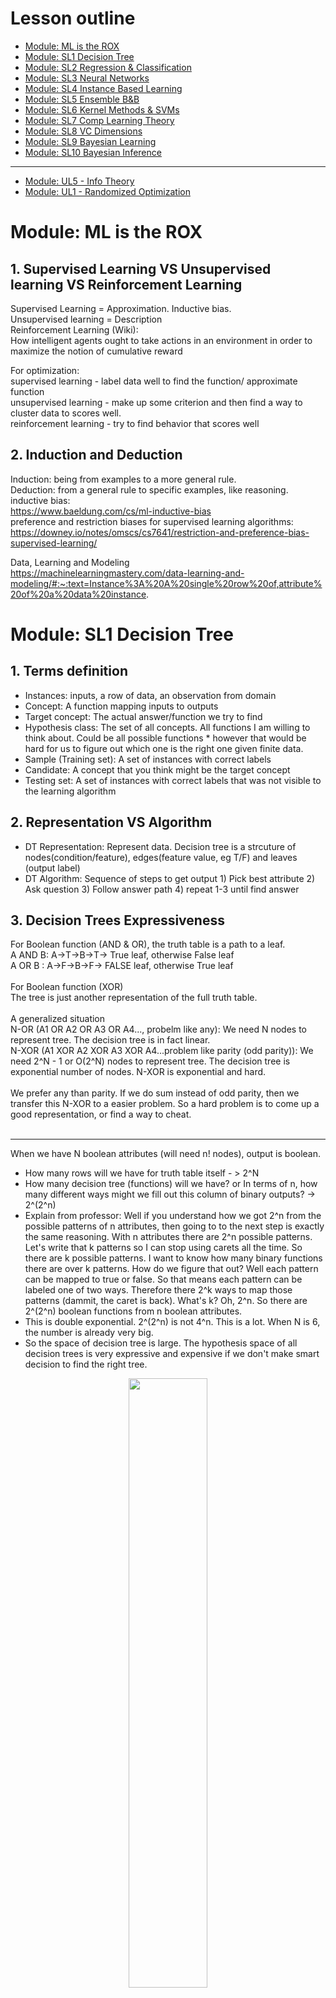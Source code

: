# Lesson outline
- [Module: ML is the ROX](#1)
- [Module: SL1  Decision Tree](#2)
- [Module: SL2  Regression & Classification](#3)
- [Module: SL3  Neural Networks](#4)
- [Module: SL4  Instance Based Learning](#5)
- [Module: SL5  Ensemble B&B](#6)
- [Module: SL6  Kernel Methods & SVMs](#7)
- [Module: SL7  Comp Learning Theory](#8)
- [Module: SL8  VC Dimensions](#9)
- [Module: SL9  Bayesian Learning](#10)
- [Module: SL10 Bayesian Inference](#11)
- ----------------------------------------------
- [Module: UL5 - Info Theory](#12)
- [Module: UL1 - Randomized Optimization](#13)


 
<h1 id="1">Module: ML is the ROX</h1>

## 1. Supervised Learning VS Unsupervised learning VS Reinforcement Learning
Supervised Learning = Approximation. Inductive bias.<br />
Unsupervised learning = Description<br />
Reinforcement Learning (Wiki): <br />
How intelligent agents ought to take actions in an environment in order to maximize the notion of cumulative reward<br />

For optimization:<br />
supervised learning - label data well to find the function/ approximate function<br />
unsupervised learning - make up some criterion and then find a way to cluster data to scores well.<br />
reinforcement learning - try to find behavior that scores well<br />

## 2. Induction and Deduction
Induction: being from examples to a more general rule.<br />
Deduction: from a general rule to specific examples, like reasoning.<br />
inductive bias: <br />
https://www.baeldung.com/cs/ml-inductive-bias<br />
preference and restriction biases for supervised learning algorithms:<br />
https://downey.io/notes/omscs/cs7641/restriction-and-preference-bias-supervised-learning/<br />

Data, Learning and Modeling<br />
https://machinelearningmastery.com/data-learning-and-modeling/#:~:text=Instance%3A%20A%20single%20row%20of,attribute%20of%20a%20data%20instance.


<h1 id="2">Module: SL1 Decision Tree</h1>

## 1. Terms definition
 * Instances: inputs, a row of data, an observation from domain <br />
 * Concept: A function mapping inputs to outputs<br />
 * Target concept: The actual answer/function we try to find<br />
 * Hypothesis class: The set of all concepts. All functions I am willing to think about. Could be all possible functions  * however that would be hard for us to figure out which one is the right one given finite data.<br />
 * Sample (Training set): A set of instances with correct labels<br />
 * Candidate: A concept that you think might be the target concept<br />
 * Testing set: A set of instances with correct labels that was not visible to the learning algorithm<br />

## 2. Representation VS Algorithm
 * DT Representation: Represent data. Decision tree is a strcuture of nodes(condition/feature), edges(feature value, eg T/F) and leaves (output label)<br/>
 * DT Algorithm: Sequence of steps to get output 1) Pick best attribute 2) Ask question 3) Follow answer path 4) repeat 1-3 until find answer<br/>

## 3. Decision Trees Expressiveness
For Boolean function (AND & OR), the truth table is a path to a leaf.<br/>
A AND B: A->T->B->T-> True leaf, otherwise False leaf<br/>
A OR B : A->F->B->F-> FALSE leaf, otherwise True leaf<br/>
<br />
For Boolean function (XOR)<br/>
The tree is just another representation of the full truth table. <br/>
<br/>
A generalized situation<br />
N-OR (A1 OR A2 OR A3 OR A4..., probelm like any): We need N nodes to represent tree. The decision tree is in fact linear.<br />
N-XOR  (A1 XOR A2 XOR A3 XOR A4...problem like parity (odd parity)): We need 2^N - 1 or O(2^N) nodes to represent tree. The decision tree is exponential number of nodes. N-XOR is exponential and hard.<br />
<br />
We prefer any than parity. If we do sum instead of odd parity, then we transfer this N-XOR to a easier problem. So a hard problem is to come up a good representation, or find a way to cheat.<br />
<br />
- - - -
When we have N boolean attributes (will need n! nodes), output is boolean. <br />
 * How many rows will we have for truth table itself - > 2^N<br />
 * How many decision tree (functions) will we have? or In terms of n, how many different ways might we fill out this column of binary outputs? -> 2^(2^n) <br />
 * Explain from professor: Well if you understand how we got 2^n from the possible patterns of n attributes, then going to to the next step is exactly the same reasoning. With n attributes there are 2^n possible patterns. Let's write that k patterns so I can stop using carets all the time. So there are k possible patterns. I want to know how many binary functions there are over k patterns.  How do we figure that out? Well each pattern can be mapped to true or false. So that means each pattern can be labeled one of two ways. Therefore there 2^k ways to map those patterns (dammit, the caret is back). What's k? Oh, 2^n. So there are 2^(2^n) boolean functions from n boolean attributes.<br />
 * This is double exponential. 2^(2^n) is not 4^n. This is a lot. When N is 6, the number is already very big.<br />
 * So the space of decision tree is large. The hypothesis space of all decision trees is very expressive and expensive if we don't make smart decision to find the right tree.

<p align="center" width="100%">
    <img width="50%" src="https://github.com/audrey617/Notes/blob/main/ML/images/1.JPG?raw=true">
</p>

### 4. ID3 (Top down, greedy approach, returns optimal decision tree, prefer shorter tree than long tree)
The leaves contrains a mixture of T and F are impure. The leaves only contain T or F are pure. To select node, compare options, we prefer the option provides more pure leaves. To quantify the impurity of leaves, we use Gini impurity (G= ∑ p(i)∗(1−p(i)). A Gini Impurity of 0 is the lowest and best possible impurity), entropy or Information gain. <br/> 
<br/> 
Best selection of ID3 is based on **largest Information gain or smallest entropy**<br />
IG = H(S) - H(S|A). H(S|A) is uncertainty(entropy) after splitting set S  on attribute A.<br />
https://en.wikipedia.org/wiki/ID3_algorithm  & StatQuest 

<p align="center" width="100%">
    <img width="30%" src="https://github.com/audrey617/Notes/blob/main/ML/images/3.JPG?raw=true">
</p>
<p align="center" width="100%">
    <img width="60%" src="https://github.com/audrey617/Notes/blob/main/ML/images/4.JPG?raw=true">
</p>

```
ID3 (Examples, Target_Attribute, Attributes)
    Create a root node for the tree
    If all examples are positive, Return the single-node tree Root, with label = +.
    If all examples are negative, Return the single-node tree Root, with label = -.
    If number of predicting attributes is empty, then Return the single node tree Root,
    with label = most common value of the target attribute in the examples.
    Otherwise Begin
        A ← The Attribute that best classifies examples.
        Decision Tree attribute for Root = A.
        For each possible value, vi, of A,
            Add a new tree branch below Root, corresponding to the test A = vi.
            Let Examples(vi) be the subset of examples that have the value vi for A
            If Examples(vi) is empty
                Then below this new branch add a leaf node with label = most common target value in the examples
            Else below this new branch add the subtree ID3 (Examples(vi), Target_Attribute, Attributes – {A})
    End
    Return Root
```

### 5. ID3 Bias (Inductive Bias)
Restriction Bias: hypothesis set space H. <br/>
Reference Bias: subset of hypothesis (n belongs to H). Short or long, how to split(gini or entropy), which tree to prefer (accuracy? precision?)<br/>

### 5. Other considerations(Continuous Attributes, Repeat attribute, When to stop, regression tree)
**Continuous Attributes**: split attribute range into equal intervals<br/>
**Repeat attribute along a path in a tree**: NO for discrete attributes But YES for continuous attributes since we can ask different question on the same attribute. eg, ask age attribute "is it above 30", then ask "is it above 15" makes sense.<br/> 
**When to stop**: <br/> 
1.Everything is cliassified correctly <br/> 
2.No more attributes <br/> 
3.overfitting happens: <br/> 
1) cross-validation,<br/>
2) validation curve& learning curve,<br/>
3) pre-pruning or post-pruning. post-pruning: Cost complexity pruning, essentially, pruning recursively finds the node with the “weakest link.” The weakest link is characterized by an effective alpha, where the nodes with the smallest effective alpha are pruned first. cost complexity measure/tree score = Training error + a * T (number of leaf nodes).  The a * T is the tree complexity penalty. a is the tuning value. We picked the sub tree with lowest tree score. a = 0, original full tree <br/> 
4) Don't violate Occam's razor: entities should not be multiplied beyond necessity<br/> 
<br/> 

**Regression Tree**<br/> 
In a regression tree, each leaf represents a numeric value. In contrast, classification tree has either true or false in leaves or the leaves are discrete categories.<br/> 
To pick one feature's best threshold to split data into two groups, we try to find the threshold with the smallest sum of squared residuals.<br/> 
To build a tree, From root, we have each feature pick its best threshold, which becomes a candidate for the node. We compare each candidate's SSRs, and then pick the candidate with the lowest value for root. We grow the tree in this way<br/> 
<br/> 
What to do for splitting: Need continuous outputs. Information gain is not available since it cannot measure information on continuous values well and won't generalize well. But we can visualize how bad a prediction is by looking at the distance between the observation and predicted values. This distance is residual. And we can use the residuals to quantify the quality of these predictions. To evaluate the prediction of the threshold selection, we add the squared residuals of each sample as the sum of squared residuals. Measure errors/mixedup things can also use variance. Gain ratio is also one option. <br/> 
What to do for leaves:  Average, local linear fit.<br/> 



<h1 id="3">Module: SL2 Regression & Classification</h1>
Regression: falling back to mean <br/> 
Linear Regression (Traditional Statistic):  <br/> 
1) Use least-sqaures to fit a line to data  <br/> 
2) Calculate R^2(coefficient of determination, (SS(mean)-SS(fit))/SS(mean)) which describes how well the regression predictions approximate the real data points   <br/> 
3) Calculate a p-value for R^2. Imagine the data only has two observations, R^2 will be 100% as long as you draw a striaight line. We need more information to determine if the R^2 is statistically significant or reliable. This is p-value. The p-value for R^2 comes from F=((SS(mean)-SS(fit))/degree of freedom pfit-pmean)/(SS(fit)/degree of freedom n-pfit). The p-value is number of extreme values divided by all values <br/>
4) https://en.wikipedia.org/wiki/Regression_analysis <br/>

### 1. Errors
Our goal is to find the values of θ(coefficient) that minimize the above sum of squared errors (Mean Sqaure error. MSE). One of the common approach is to use calculus. Another approach is where the gradient descent algorithm comes in handy. Also notice, how easy it is to take a derivative of this error function. So take a good look at the gradient descent algorithm document and come back here to find the linear equation that fits our data.<br/>

### 2. Polynomial Regression
General linear model. Detail see wiki link. Get weight/coefficient <br/> 

$$ W = (X^TX)^{-1}X^TY $$  

### 3. Model Selection & overfitting/underfitting Cross Validation
The goal of Machine Learning is "Generalization". One meaning of "fold": "consisting of so many parts or facets." So, n-fold cross validation means the data is in n parts. - Michael Littman <br/>
Overfitting, underfitting - learning curve & validation curve <br/> 
https://scikit-learn.org/stable/modules/cross_validation.html <br/> 
https://en.wikipedia.org/wiki/Cross-validation_(statistics) <br/> 

### 4. Input Spaces
Scalar continuous input  <br/> 
vector continuous input  <br/> 
discrete input, Scalar or vector<br/> 

<h1 id="4">Module: SL3 Neural Networks</h1>

### 1. Perceptron

A perceptron is a linear function (equal to threshold), and it computes hyperplanes.<br/> 

**Perceptron units expressions of boolean** <br/> 
If we focus on X1 ∈ {0,1} and X2 ∈ {0,1}. What W1,W2 and θ can be?<br/> 
AND: 1/2, 1/2, 3/4<br/> 
OR: 1/2, 1/2, 1/4<br/> 
NOT for X1: W1 = -1, θ = 0<br/> 
XOR: requires 2 perceptrons<br/> 
<p align="center" width="100%">
    <img width="50%" src="https://github.com/audrey617/Notes/blob/main/ML/images/5.JPG?raw=true">
</p>

**Perceptron Training** <br/> 
Given examples, find weights that map inputs to outputs. Two different rules are developed. One is Perceptron rule (use threshold output) and the other is gradient descent/delta rule (use unthreshold values)<br/> 

<strong>Perceptron Training: Perceptron rule. Δw_i = α * (y - ŷ)*x_i. Finite convergency for linear separability</strong><br/> 
https://en.wikipedia.org/wiki/Perceptron See learning algorithm part for details.<br/> 
The idea is to add weights when y=1 and ŷ = 0 and to reduce weights when y=0 and ŷ = 1. Learning rate is used to control the weight change speed so as to avoid overshooting. If the data is linearly separable, the perceptron will find the seperate line in finite iterations. However, whether a data is linearly separable is usualy unknown. So we use threshold to stop loop: repeated until the iteration error is less than a user-specified error threshold. (If it is known this dataset is linear seperatable, we could set the error to 0. But maybe not ideal to do so), or a predetermined number of iterations have been completed then stop.
<br/> 
<p align="center" width="100%">
    <img width="50%" src="https://github.com/audrey617/Notes/blob/main/ML/images/6.JPG?raw=true">
</p>

<strong>Perceptron Training: Gradient descent. Δw_i = α * (y - a)*x_i. More robust for non-linear. Local optimum if not convex</strong><br/> 
<p align="center" width="100%">
    <img width="80%" src="https://github.com/audrey617/Notes/blob/main/ML/images/7.JPG?raw=true">
</p>

```
Take the derivative of the Loss function for each parameter in it
Pick random values for parameters
while(stepsize very small or reach max number of steps){
    Plug the parameter values in to the derivatives (Gradient) 
    Calculate the step size. stepsize = slope * learning rate
    Calculate new parameters. New parameter = old parameter - step size 
}
```
<br/> 

### 2. Sigmoid (S-like, Differentiable threshold)
Similarity between the above two functions begs the question, why didn’t we just use calculus on the thresholded ŷ? The simple answer is that the function ŷ is not differentiable (https://en.wikipedia.org/wiki/Differentiable_function) <br/> 
How differentiable? sigmoid is one option. Perceptron is a "hard" version of sigmoid function. When a-> -inf, sigmoid(a)->0, when a->+inf, sigmoid(a)->1 <br/>
From George Kudrayvtsev student note<br/>
<p align="center" width="100%">
    <img width="80%" src="https://github.com/audrey617/Notes/blob/main/ML/images/8_a.JPG?raw=true">
</p>


Regarding activation functions in NN <br/>
https://towardsdatascience.com/activation-functions-neural-networks-1cbd9f8d91d6 <br/>
<p align="center" width="100%">
    <img width="80%" src="https://github.com/audrey617/Notes/blob/main/ML/images/activation_function_cheatsheet.png?raw=true">
</p>

### 3. Neural Network
**Sketch** <br/> 
When activation function is differentiable like sigmoid, then mapping from input to output will be differentiable in terms of weights, which means we can figure out how any given weight change in the network changes the mapping from inputs to outputs. This leads to backpropagation (information flows from input to output and error flows backward from output to input. This tells you how to compute derivatives)<br/> 
Backpropagation: the error of the network propogates to adjust each unit’s weight individually.<br/> 
We don't have guarantee of convergency in finite time. No hard thresholding<br/>
It could be stuck in local optimal<br/>

**Optimizing Weights** <br/> 
Gradient descent can get stuck in local optima and not necessarily result in the best global approximation of the function in question. Besides gradient descent, other methods to train NN <br/>
1) Momentum: allows gradient descent to “gain speed” if it’s descending down steep areas in the function <br/>
2) Higher order derivatives: look at combinations of weight changes to try to grasp the bigger picture of how the function is changing <br/>
3) Randomized optimization<br/>
4) Penalizing complexity: the idea of penalizing “complexity” so that the network avoids overfitting with too many nodes or too many layer or too large magnitude of weights <br/>


**Restriction Bias** <br/>
Restriction bias tells you something about the representational power of whatever data structure you use, in this case, the network of neurons. And it tells you the set of hypotheses that you are willing to consider. It is the representation's ability to consider hypotheses <br/>
<br/>
What restriction we are putting? Perception can only work with linear data or half spaces, but NN restriction bias is not much restricted if using sigmoids. NN can model many types of functions: <br/>
1) Boolean: Network of threshold-like unit
2) Continuous Functions (a function with no jump or discontinuities): represented with a single hidden layer with enough hidden units. Each hidden unit can worry about one little patch of the function that it needs to model. The patch got set in the hidden layer and in the output layer they get stitched together.
3) Arbitrary: Anything, even continuous has discontinuities. The solution is to add hidden layers. With multiple hidden layers, it works<br/>

NN has low restriction bias but high probability of overfitting due to model complexity and excessive trainig. To avoid that, we restrict to a bounded number of hidden layers with bounded number of units and stop training when weights are too large . The number can be decided using cross validation. Error on the training set drops as we increase iteration but will cause overfit in the end <br/>


**Preference Bias** <br/>
Preference bias describe which hypotheses from the restricted space are preferred. Give two representation, Why would you prefer one over the other. <br/>
How do initial the weights: small random values. random help avoid local minima; small help avoid overfitting (too large magnitude of weights->overfitting); small and random has low complexity -> Meet Occam's razor (Don't make something more complex unless you are getting better error; if two things have similar error, pick simpler one for generalization)<br/>


### 4.Neural Network From StatQuest
**Part1: Inside BlackBox** <br/>
A neural network consists of Nodes and connection between the nodes. The numbers along each connection represent parameter values (weights and biases) that were estimated when this NN was fit to the data. It starts out with unknown values that are estimated when we fit NN to a datase using Backpropagation. Usually a neural network has more than one input/output node and different layers of nodes between input and output nodes. The layers of nodes between the input and output nodes are called hidden layers. When you build a neural network, one of the first thing you do is decide how many hidden layers you want, and how many nodes go into each hidden layer. The hidden layer nodes contains activation functions/curved bent lines. The previous layer node output with the (weights * x + biases) becomes the input in the new layer node activation function. The node has the same activation function, but the weights and biases on the connection slice them, flip and stretch them into new shapes. In the end they get added with parameter adjustment, so we get a new squiggle green line for final prediction. <br/>

<p align="center" width="100%">
    <img width="50%" src="https://github.com/audrey617/Notes/blob/main/ML/images/addition1.JPG?raw=true">
</p>

**Part2: Backpropagation Main Ideas** <br/>
Step1: using chain rule to calculate derivatives  <br/> 
Step2: plug the derivates into Gradient Descent to optimize parameters <br/> 

<p align="center" width="100%">
    <img width="60%" src="https://github.com/audrey617/Notes/blob/main/ML/images/addition2_0.JPG?raw=true">
</p>
<p align="center" width="100%">
    <img width="60%" src="https://github.com/audrey617/Notes/blob/main/ML/images/addition2_1.JPG?raw=true">
</p>
<p align="center" width="100%">
    <img width="60%" src="https://github.com/audrey617/Notes/blob/main/ML/images/addition2_2.JPG?raw=true">
</p>
<p align="center" width="100%">
    <img width="60%" src="https://github.com/audrey617/Notes/blob/main/ML/images/addition2_3.JPG?raw=true">
</p>
<p align="center" width="100%">
    <img width="60%" src="https://github.com/audrey617/Notes/blob/main/ML/images/addition2_4.JPG?raw=true">
</p>



<h1 id="5">Module: SL4 Instance Based Learning</h1>

### 1.Instance Based Learning
Normal ML algorithms uses input data (𝑥, 𝑦) and searches the hypotheses space for the best generalized function 𝑓(𝑥) to predict new values. In Instance Based Learning, we create a database of all 𝑥/𝑦 relationships, and once we receive a new value 𝑥 we lookup this database to find corresponding 𝑦.<br/>
<br/>
Advantages: 1) The model perfectly remembers the training data rather than an abstract generalizing 2) Fast. No need for learning 3)simple <br/>
Disadvantages: 1) Massive storage to query 2) No generalization and overfitting: sensitive to noise 3) Can return multiple values for the same input <br/>

### 2.KNN(K-Nearest Neighbors)
**Algorithm** <br/>
While k is the number to consider, we also need “distance” to determine how close or similar an xi ∈ X is for a new input x. The distance is our expression of domain knowledge about the space
<br/>
```
Given:
    1. Training data D = {X,Y}
    2. Distance metric 𝑑(𝑞, 𝑥) → similarity function, domain knowledge
    3. Number of neighbors (𝑘) → domain knowledge
    4. Query point (𝑞)
    
Find:
    A set of nearest neighbors such that 𝑑(𝑞, 𝑥) is smallest

Return:
     1. Classification: vote, take the mode or plurality. 
     2. Regression: mean
     Tie needs tiebreak (random pick, closest distance). 
     Can also use a weighted vote of weighted avg=> the closer the point is, the more influence it has on the vote/mean
```

<p align="center" width="100%">
    <img width="60%" src="https://github.com/audrey617/Notes/blob/main/ML/images/10.JPG?raw=true">
</p>


**Running Time and Space Comparison Given n sorted data points** <br/>
<p align="center" width="100%">
    <img width="60%" src="https://github.com/audrey617/Notes/blob/main/ML/images/9.JPG?raw=true">
</p>


**Eager vs Lazy Learners Comparison** <br/>
https://ibug.doc.ic.ac.uk/media/uploads/documents/courses/ml-lecture4.pdf<br/>
https://jmvidal.cse.sc.edu/talks/instancelearning/lazyandeagerlearning.html<br/>
<br/>
1. Generalize at When: Instance-based methods are also known as lazy learning because they do not generalize until needed. All the other learning methods we have seen (and even radial basis function networks) are eager learning methods because they generalize (one-fits-all) before seeing the query. <br/>
2. Approximation: The eager learner must create a global approximation. The lazy learner can create many local approximations. <br/>
3. Performance: Lazy learning is very suitable for complex and incomplete problem domains, where a complex target function can be represented by a collection of less complex local approximations.If eager and lazy learners both use the same Hypothesis then, in effect, the lazy can represent more complex function. For example, if Hypothesis consists of linear function then a lazy learner can construct what amounts to a non-linear global function.<br/>
<br/>

**About Lazy Learners/Instance Based Learning** <br/>
Lazy Learners includes KNN, Locally weighted regression, Case-based reasoning <br/>
<br/>
Advantages: Incremental (online) learning, Suitability for complex and incomplete problem domains, Suitability for simultaneous application to multiple problems, Ease of maintenance <br/>
<br/>
Disadvantages: Handling very large problem domains, Handling highly dynamic problem domains, Handling overly noisy data, Achieving fully automatic operation (Only for complete problem domains a fully automatic operation of a lazy learner can be expected. Otherwise, user feedback is needed for situations for which the learner has no solution) <br/>
 

**KNN BIAS** <br/>
Restriction bias<br/>
Nonparametric regression: should be able to model anything as long as you can find a way to compute distance (similarity) between neighbors<br/>
<br/>

Preference Bias (Bias in Assumption. Our belief about what makes a good hypothesis): <br/>
1. locality(Near points are similar) -> d() distance function (euclidean, manhattan,...)<br/>
2. Smoothness -> k and avg. averaging neighbors makes sense and feature behavior smoothly transitions between values<br/>
3. Treating the features of training sample vector equally -> But is this really true? You may care more about x1 and x2 is less crucial. <br/>


**Curse of Dimensionality**<br/>
As the number of features or dimensions grows, the amount of data that we need to generalize accurately grows exponentially.
This is not only for knn but general ML<br/>
<br/>
From wiki: https://en.wikipedia.org/wiki/Curse_of_dimensionality<br/>
The curse of dimensionality refers to various phenomena that arise when analyzing and organizing data in high-dimensional spaces that do not occur in low-dimensional settings such as the three-dimensional physical space of everyday experience. The expression was coined by Richard E. Bellman when considering problems in dynamic programming.<br/><br/>
Dimensionally cursed phenomena occur in domains such as numerical analysis, sampling, combinatorics, machine learning, data mining and databases. The common theme of these problems is that when the dimensionality increases, the volume of the space increases so fast that the available data become sparse. In order to obtain a reliable result, the amount of data needed often grows exponentially with the dimensionality. Also, organizing and searching data often relies on detecting areas where objects form groups with similar properties; in high dimensional data, however, all objects appear to be sparse and dissimilar in many ways, which prevents common data organization strategies from being efficient.<br/>
<br/>
As dimensions increase, What will happen? From JPL speech:<br/>
1) Euclidean distances become less meaningful<br/>
2) Uniform distributions become exponentially hard to sample<br/>
3) Many parameters become polynomially hard to estimate (eg, covariance)<br/>
4) Data becomes more difficult to visualize<br/>


**About d() and k**<br/>
How to pick d()? d(x,q) = euclidean/manhattan/weighted. Your choice of distance function really matters. The weighted distance is actually one way to deal with the curse of dimensionality. <br/>

How to pick k? When k is small, models have high variance, fitting on a strongly local level. Larger k creates models with lower variance but higher bias, smoothing out the influence of individual data points on output decisions. If k=n we will end up with a constant average function (under non-weighted average case). If we used weighted average, the points closer to the query point will have greater influence. We can also use other methods instead of weighted-average. We can use "local" linear regression on the nearest k points, this is known as "Locally Weighted Regression". We can even use Decision Trees, Neural Networks, etc. to get more complicated hypothese spaces (From line to curves for example). This though might cause overfitting<br/>

### 3.No free lunch theorem
Any learning algorithm that you create is going to have the property that if you average over all possible instance, it is not doing any different than random. If I don't know the data I am going to learn over, then it really doesn't matter what I do because there are all possible kind of dataset. However, If I have the domain knowledge, I can use it to choose the best learning algorithm for the problems that I am going to encounter <br/>
<br/>
From https://machinelearningmastery.com/no-free-lunch-theorem-for-machine-learning/ <br/>
The NFL stated that within certain constraints, over the space of all possible problems, every optimization technique will perform as well as every other one on average (including Random Search). If one algorithm performs better than another algorithm on one class of problems, then it will perform worse on another class of problems <br/>

<h1 id="6">Module: SL5  Ensemble B&B</h1>

### 1. Ensemble learning
The general approach to ensemble learning algorithms is to learn rules over smaller subsets of the training data, then combine all of the rules into a collective, smarter decision-maker. A particular rule might apply well to a subset, but might not be as prevalent in the whole; hence, each weak learner picks up simple rules that, when combined with the other learners, can make more-complex inferences about the overall dataset. We need to determine how to pick subsets (eg, Uniformly Randomly) and how to combine learners (eg, equally believe each one and take average).<br/>


### 2. Bagging/Bootstrap Aggregating (Bagged Decision Trees (canonical bagging), Random Forest, Extra Trees)
Each subsets are like boots and the averaging is like the strap. <br/>
**How to pick subsets**:  choosing data uniformally randomly to form our subset. Note, we can randomly select the same value more than once. Randomly selecting data and allowing for duplicates is called **Sampling with Replacement** <br/>
**How to combine learners**: combining the results with mean <br/>
Generalization: Taking the average of a set of weak learners trained on subsets of the data can outperform a single learner trained on the entire dataset because of overfitting. Overfitting a subset will not overfit the overall dataset, and the average will “smooth out” the specifics of each individual learner.<br/>


### 3. Boosting (AdaBoost (canonical boosting), Gradient Boosting Machines, Stochastic Gradient Boosting (XGBoost and similar))
The term boosting refers to a family of algorithms that are able to convert weak learners to strong learners. Boosting is an ensemble method that seeks to change the training data to focus attention on examples that previous fit models on the training dataset have gotten wrong. The key property of boosting ensembles is the idea of correcting prediction errors. The models are fit and added to the ensemble sequentially such that the second model attempts to correct the predictions of the first model, the third corrects the second model, and so on. From https://machinelearningmastery.com/tour-of-ensemble-learning-algorithms/<br/>

**3.1 How to pick subsets**: focus on subsets with "hardest" examples (Not good at analyzing)

**3.2 How to combine learners**: Weighted mean

**3.3 Error**: Learning only happens if your training set has the same distribution as the future testing set. If not, all bets are off. Here is another definition of error 𝑃𝑟_𝔻(h(𝑥) ≠ c(𝑥)). 𝔻 stands for distribution. h is the specific hypothesis that our learner think is the true concept. c is the underlying true concept. Now the error is the probability given the underlined distribution that I will disagree with the true concept on some particular instance X. <br/>

Why we consider this way? Is it same as considering only the number of mismatches in classification case? <br/>
No. Even you may get many examples wrong, in some sense, some examples are more important than others as some may be very rare.  It's not about the number of distinct mistakes you can make but rather the amount of time you will be wrong. This becomes important when you think about the underlying distribution of examples <br/>

**3.4 Weak Learner**: No matter what the distribution is over data, a learner will do better than chance (better than chance: the error rate Pr_𝔻(.) is always less than a half). ∀𝔻 : Pr_𝔻(.) ≤ 1/2 − ε. ε here means a very small number. Technically you are bounded away from one half. Another way to think about that is, you always get some information from learner. Ther learner is always able to learn something. Chance would be the case where your probability is 1/2 and you actually learn nothing at all.<br/>

Strong Learners vs. Weak Learners (The Strength of Weak Learnability, 1990):<br/>
A weak learner produces a classifier which is only slightly more accurate than random classification.<br/>
A class of concepts is learnable (or strongly learnable) if there exists a polynomial-time algorithm that achieves low error with high confidence for all concepts in the class.<br/> 

**3.5 Boosting In Code**: 
High level: Look at training data, construct distribution, find a weak classfier with low error. Keep doing that untile you have a bunch of them. And combine them somehow into some final hypothesis. But where to find the distribution and where do we get this final hypothesis?<br/> 

```
Given training data {(x_i, y_i)}, y_i ∈ {−1, +1}
For t (timestamp) = 1 to T:
    1) Construct the distribution 𝔻_t
    2) Find weak classifier H𝑡(𝑥) with small error ε = 𝑃𝑟_𝔻(h(𝑥) ≠ c(𝑥)) (ε could be as big as slightly less than a half)
Output H_final
```

**3.6 AdaBoost Math**: <br/> 
The better we’re doing overall, the more we should focus on individual mistakes. On each iteration, our probability distribution adjusts to make D favor incorrect answers so that our classifier H can learn them better on the next round; it weighs incorrect results more and more as the overall model performance increases. <br/> 

<p align="center" width="100%">
    <img width="100%" src="https://github.com/audrey617/Notes/blob/main/ML/images/Add1.JPG?raw=true">
</p>

<p align="center" width="100%">
    <img width="100%" src="https://github.com/audrey617/Notes/blob/main/ML/images/adaboost1.jfif?raw=true">
</p>

<p align="center" width="100%">
    <img width="100%" src="https://github.com/audrey617/Notes/blob/main/ML/images/Add2.JPG?raw=true">
</p>

**3.6 AdaBoost Intuition**:  <br/> 
Intuition: why does boosting do well?  <br/> 
Boosting basically says if I have some examples that I haven't been able to classify well, I am going to rerate all my examples, so the one I'm not doing well become critical important. This is whole bit of 𝔻 all about. We know we have a notion of a weak leaner ht(x). No matter what happens, we will find some hypothesis that does well.  So in the end, to understand why the final hypothesis does well, we can ask under what circumstance it wouldn't do well. If it doesn't do well, there has to be a bunch of examples getting wrong. How many things could it not get right? That number has to be small. Let's imagine I had a number of examples wrong at a timestamp, since I have a distribution and I re-normalize, and then I get half right in the next round. It is forced to do well due to weak learner. This cause us to get fewer things wrong over time.  Can the right examples become wrong after re-distribution? (I am a bit confused on the proof.)  <br/> 

Boosting doesn't overfit <br/> 


### 4.  Adaboost from StatQuest
Using Decision Trees and Random Forests to explain the three main concepts behind AdaBoost.<br/> 
Comparison 1: In a Random Forest, each time you make a tree, you make a full sized tree. Some trees might be bigger than others, but there is no predetermined maximum depth. In contrast, in a Forest of Trees(Stumps) with AdaBoost, the trees are usually just a node and two leaves. A tree with just one node and two leaves is called a stump. Stump can only use one variable to make a decision, thus, Stumps are technically "weak learners". However, that's the way AdaBoost likes it.<br/> 
Comparison 2: In a Random Forest, each tree has an equal vote on the final classification. In contrast, in a Forest of Stumps made with AdaBoost, some stumps get more say in the final classification than others. Large stumps weight better than smaller stumps.<br/> 
Comparison 3: In a Random Forest, each tree is made independently of the others. In other words, it doesn't matter if one tree is made first than other. In contrast, in a Forest of Stumps made with AdaBoost, order is important. The errosrs that the first stump makes influence how the second stump is made.  The second stump influece the third and so on. <br/> 

In summary, AdaBoost 1) combines a lot of weak learner to make classficiations. The weak learner are almost always stumps. 2) Some stumps get more say in the classfication than others. 3) Each Stump is made by taking the previous stump's mistakes into account. <br/>

<br/>

<h1 id="7">Module: SL6  Kernel Methods & SVMs</h1>

### 1. Support Vector Machines (SVMs)<br/>
About the margin <br/>
<p align="center" width="100%">
    <img width="100%" src="https://github.com/audrey617/Notes/blob/main/ML/images/SVM1.JPG?raw=true">
</p>

<br/>Max margin math equals to ... <br/>
<p align="center" width="100%">
    <img width="80%" src="https://github.com/audrey617/Notes/blob/main/ML/images/SVM2.JPG?raw=true">
</p>

**Properties of this equaltion:**<br/>
1. Once you find alpha, you can recover W. W = ∑ ∝_𝑖 𝑦_𝑖 𝑥_𝑖  => Once you recover W, you can have b<br/>
2. Most ∝_𝑖 are going to be 0. This measn buch of the data don't really factor into W. So you basically build machine with a few support vectors (∝_𝑖 are not 0). Only few X_i matters. The points that are far away from decision boundary and cannot be used to define the contours of that deicison boundary don't matter, whether they are plus or minus. <br/>
3. It's like KNN except you alredy done the work of figuring out which points actually matter. So you don't need to keep all of them. It doesn't just take the nearest ones but actually does this complicated quadratic program to figure out which ones are actually going to contribute. It's another way to think about instance-based learning, except that rather than being completely lazy, you put some energy into figuring out which points you could stand to throw away <br/>
4. What does the Xi transpose Xj (𝑥^𝑇𝑥) actaully means in 𝑊(∝) ?  It's dot product, which like the projection of one of those onto the other. it ends give you a number, which is the length of projection indicating how much they are pointing in the same direction. It's a measure of their similarity. So Xi transpose Xj is a notion of **similarity**.<br/><br/>

Look back at 𝑊(∝), it basically tries to
1) find all pairs of points
2) figure out which ones matter for finding your decision boundry (a)
3) think about how they relate to one another in term of their output labels (yy) with respect how similar (xTx) they are to each other.<br/>



### Support Vector Machines (SVMs) from StatQuest<br/>
**Bias**: the inability for a machine learning method to capture the true relationship is called bias. <br/>
**Variance**: In ML, the difference in fits between data set is called variance. Producing consistent predictions across different datasets means the model has low variance.  <br/>
For a overfitted model, it has low bias as it fits training set well but high variability because it results in vastly different sums of squares for different datasets. <br/>
Three commonly used methods for finding a good point between simple and complicated models are regularization, boosting and bagging. <br/>

**Part 1:** <br/>
The shortest distance between the observations and the threshold is called the **margin**. When the threshold is halfway between the two observations, the margin is as large as it can be. Moving either direction will reduce the margin. When we use the threshold that gives us the largest margin to make classification, we are using the **Maximal Margin Classifier**. However, the maximal margin classifiers are super sensentive to outliers in the training data and makes it bad. <br/> <br/>

Can we do better? <br/>
Yes, to make a threshold that is not so sensitive to outliers we must allow misclassification. Choosing a threshold that allows misclassifications is an example of the Bias/Variance Tradeoff that plagues all of machine learning. in other words, before we allowed misclassifications, we picked a threshold that was very sensitive to the training data(low bias) and it performed poorly when we got new data (high variance). In contrast, when we picked a threshold that was less sensitive to the training data and allowed misclassification(high bias),it performs better when with new data (low variance). When we allow misclassifications, the distance between the observations and the threshold is called a **Soft Margin**. To pick up the soft margin, we use cross validation to determine how many misclassifications and observations to allow inside of the Soft Margin to get the best classification. When we uses a Soft Margin to determine the location of a threshold, then we are using **Soft Margin Classifier, aka Support Vector Classifier** to classify observations. The name Support Vector Classifier (SVC) comes from the fact that the observations on the edge and within the Soft Margin are called Support Vectors. When the data is 2-dimensional, a Support Vector Classifier is a line. When the data is 3-dimensional, the SVC forms a plane. When the data are in 4+ dimensions, the SVC is a hyperplane (flat affine subspace. All flat affine subspaces are called hyperplanes. so point/line/plane are all flat affine hyperplanes technically, but usually used above 4D). <br/> <br/>

SVC can handle outliers, and because they allow miscliassifications, they can handle overlapping classifications. However, it won't perform well when one type are in sides while another type is in the middle. Because this training dataset had so much overlap, we were unable to find a satisfying SVC to separate them. Since Maximal Margin Classifiers and Support Vector Classifiers cannot handle this type of data, we need Support Vector Machines. <br/> <br/>


**The main ideas of SVM are**: <br/>
1) Start with data in a relatively low dimension <br/>
2) Move the data into a higher dimension <br/>
3) Find Support Vector Classifier that separates the higher dimensional data into two groups <br/>

How do we decide how to transform data? <br/>
In order to make the mathematics possible, SVM use **Kernel Functions** to systematically find SVC in higher dimensions. <br/>

In the dosage example, **Polynomial Kernel** is used, which has a parameter d standing for the degree of polynomial. When d=1, the Polynomial Kernel computes the relationships between each pair of observations in 1D, and these relationships are used to find SVC. When d = 2, Polynomial Kernel computes 2d relationships between each pair of observations and those relationships are used to find SVC. In summary, the Polynomial Kernel systematically increases dimensions by setting d, the degree of polynomial, and the relationships between each pair of observations are used to find SVC. The good value of d can be found with Cross Validation. <br/>


Another very commonly used Kernel is Radial Kernel, also known as **Radial Basis Function (RBF) Kernel**. This kernel finds SVC in infinite dimensions. It behaves like a weighted Nearest Neighbor model. The closest observations (nearest neighbor) have a lot of influence on how we classify the new observation. <br/>


Kernel functions only calculate the relationships between every pair of points as if they are in the higher dimensions; they don't actually do the transformation. This trick, calculating the high-dimensional relationships without actually transforming the data to the higher dimension, is called The Kernel Trick. The kernel trick reduces the amount of computation required for SVM by avoiding the math that transforms the data from low to high dimensions, and it makes calculating relationships in the infinite dimensions used by Radial Kernel possible <br/>


In summary, when we have two categories, but no obvious linear classifier that separates them in a nice way, Support Vector mahines work by moving the data into a relatively high dimensional space and finding a relatively high dimensional Support Vector Classifier that can effectively classify the observations. <br/> <br/>


**PART 2: The Polynomial Kernel** <br/>
In this example, We used a SVM with a polynomial kernel and then find a good SVC based on the high dimensional relationship.
The kernel used looks like this : (a x b+r)^d.  a and b refer to two different observation in the dataset, r determines the coefficient of the polynomial, d sets the degree of the polynomial. In this example, let's set r = 1/2 and d = 2.<br/>

<p align="center" width="100%">
    <img width="100%" src="https://github.com/audrey617/Notes/blob/main/ML/images/SVMAdd1.JPG?raw=true">
</p>

It turns out that all we need to do to calculate the high-dimensional relationships is calculate the Dot Products between each pair of points. Since  (a x b+r)^d == (a,a^2,1/2) * (b,b^2,1/2), all we need to do is plug values into the **kernel** to get the high-dimensional relationships.<br/>

<p align="center" width="100%">
    <img width="80%" src="https://github.com/audrey617/Notes/blob/main/ML/images/SVMAdd2.JPG?raw=true">
</p>

To review, the Polynomial Kernel  (a x b + r)^d computes relationships between pairs of observation.  and b refer to two different observation we want to calculate the high dimensional relationship for, r determines the coefficient of the polynomial, d sets the degree of the polynomial. Note, r and d are determined using Cross-Validation. Once r and d are decided, we can plug in the observations and do the math<br/>

Note, in SVC Sklearn https://scikit-learn.org/stable/modules/generated/sklearn.svm.SVC.html <br/> 
Kernel coefficient is gamma Parameter.Degree Parameter(Degree of the polynomial kernel function) is degree.


**PART 3: The Radial Kernel** <br/>

























<h1 id="8">Module: SL7  Comp Learning Theory</h1> T
<h1 id="9">Module: SL8  VC Dimensions</h1> F
<h1 id="10">Module: SL9  Bayesian Learning</h1> S
<h1 id="11">Module: SL10 Bayesian Inference</h1> S
